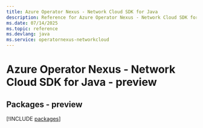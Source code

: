 ```yaml
---
title: Azure Operator Nexus - Network Cloud SDK for Java
description: Reference for Azure Operator Nexus - Network Cloud SDK for Java
ms.date: 07/14/2025
ms.topic: reference
ms.devlang: java
ms.service: operatornexus-networkcloud
---
```

# Azure Operator Nexus - Network Cloud SDK for Java - preview
## Packages - preview
[!INCLUDE [packages](operator-nexus---network-cloud-index.md)]